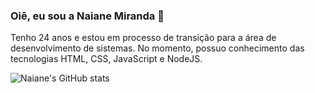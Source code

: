 ### Oiê, eu sou a Naiane Miranda 🦋

Tenho 24 anos e estou em processo de transição para a área de desenvolvimento de sistemas. 
No momento, possuo conhecimento das tecnologias HTML, CSS, JavaScript e NodeJS. 

![Naiane's GitHub stats](https://github-readme-stats.vercel.app/api?username=NaianeMirandaa&show_icons=true&theme=midnight-purple)
